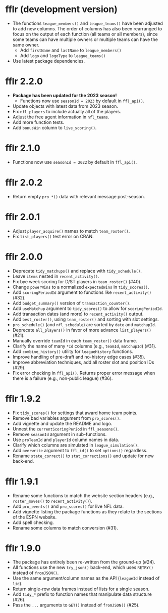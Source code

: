 # fflr (development version)

* The functions `league_members()` and `league_teams()` have been adjusted to
  add new columns. The order of columns has also been rearranged to focus on
  the output of each function (all teams or all members), since some teams can
  have multiple owners or multiple teams can have the same owner.
    * Add `firstName` and `lastName` to `league_members()`
    * Add `logo` and `logoType` to `league_teams()`
* Use latest package dependencies.

# fflr 2.2.0

* **Package has been updated for the 2023 season!**
  * Functions now use `seasonId = 2023` by default in `ffl_api()`.
* Update objects with latest data from 2023 season.
* Fix `nfl_players` to include actually all of the players.
* Adjust the free agent information in `nfl_teams`.
* Add more function tests.
* Add `bonusWin` column to `live_scoring()`.

# fflr 2.1.0

* Functions now use `seasonId = 2022` by default in `ffl_api()`.

# fflr 2.0.2

* Return empty `pro_*()` data with relevant message post-season. 

# fflr 2.0.1

* Adjust `player_acquire()` names to match `team_roster()`.
* Fix `list_players()` test error on CRAN.

# fflr 2.0.0

* Deprecate `tidy_matchups()` and replace with `tidy_schedule()`.
* Leave `items` nested in `recent_activity()`.
* Fix bye week scoring for D/ST players in `team_roster()` (#40).
* Change `powerWins` to a normalized `expectedWins` in `tidy_scores()`.
* Add `scoringPeriodId` argument to functions like `recent_activity()` (#32).
* Add `budget_summary()` version of `transaction_counter()`.
* Add `useMatchup` argument to `tidy_scores()` to allow for `scoringPeriodId`.
* Add transaction dates (and more) to `recent_activity()` output.
* Add `best_roster()`, using `team_roster()` and sorting with slot settings.
* `pro_schedule()` (and `nfl_schedule`) are sorted by `date` and `matchupId`.
* Deprecate `all_players()` in favor of more advance `list_players()` (#21).
* Manually override `teamId` in each `team_roster()` data frame.
* Clarify the name of many `*Id` columns (e.g., `teamId`, `matchupId`) (#31).
* Add `combine_history()` utility for `leagueHistory` functions.
* Improve handling of pre-draft and no-history edge cases (#35).
* Improve abbreviation techniques, add all roster slot and position IDs (#29).
* Fix error checking in `ffl_api()`. Returns proper error message when there is
a failure (e.g., non-public league) (#36).

# fflr 1.9.2

* Fix `tidy_scores()` for settings that award home team points.
* Remove bad variables argument from `pro_scores()`.
* Add vignette and update the README and logo.
* Unnest the `currentScoringPeriod` in `ffl_seasons()`.
* Remove `seasonId` argument in sub-functions.
* Use `proTeamId` and `playerId` column names in data.
* Clarify which columns are simulated in `league_simulation()`.
* Add `overwrite` argument to `ffl_id()` to set `options()` regardless.
* Rename `state_correct()` to `stat_corrections()` and update for new back-end.

# fflr 1.9.1

* Rename some functions to match the website section headers (e.g.,
`roster_moves()` to `recent_activity()`).
* Add `pro_events()` and `pro_scores()` for live NFL data.
* Add vignette listing the package functions as they relate to the sections of
the ESPN website.
* Add spell checking.
* Rename some columns to match conversion (#31).

# fflr 1.9.0

* The package has entirely been re-written from the ground-up (#24).
* All functions use the new `try_json()` back-end, which uses `RETRY()` instead
of `fromJSON()`.
* Use the same argument/column names as the API (`leagueId` instead of `lid`).
* Return single-row data frames instead of lists for a single season.
* Add `tidy_*` prefix to function names that manipulate data structure (#26).
* Pass the `...` arguments to `GET()` instead of `fromJSON()` (#25).
